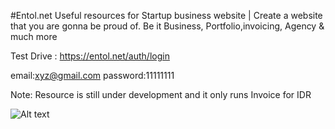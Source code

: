 #Entol.net 
Useful resources for Startup business website  | Create a website that you are gonna be proud of. Be it Business, Portfolio,invoicing, Agency & much more  

Test Drive : https://entol.net/auth/login

email:xyz@gmail.com
password:11111111

Note: Resource is still under development and it only runs Invoice for IDR

![Alt text](https://entol.net/uploads/2vctys2irfwgcks084.jpg "Dashboard Screenshoot")


